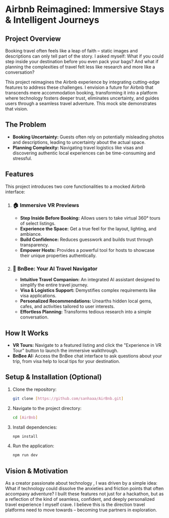 # Airbnb Reimagined: Immersive Stays & Intelligent Journeys

## Project Overview

Booking travel often feels like a leap of faith – static images and descriptions can only tell part of the story. I asked myself: What if you could step inside your destination before you even pack your bags? And what if planning the complexities of travel felt less like research and more like a conversation?

This project reimagines the Airbnb experience by integrating cutting-edge features to address these challenges. I envision a future for Airbnb that transcends mere accommodation booking, transforming it into a platform where technology fosters deeper trust, eliminates uncertainty, and guides users through a seamless travel adventure. This mock site demonstrates that vision.

## The Problem

* **Booking Uncertainty:** Guests often rely on potentially misleading photos and descriptions, leading to uncertainty about the actual space.
* **Planning Complexity:** Navigating travel logistics like visas and discovering authentic local experiences can be time-consuming and stressful.

## Features

This project introduces two core functionalities to a mocked Airbnb interface:

1.  ### 🏠 Immersive VR Previews
    * **Step Inside Before Booking:** Allows users to take virtual 360° tours of select listings.
    * **Experience the Space:** Get a true feel for the layout, lighting, and ambiance.
    * **Build Confidence:** Reduces guesswork and builds trust through transparency.
    * **Empower Hosts:** Provides a powerful tool for hosts to showcase their unique properties authentically.

2.  ### 🐝 BnBee: Your AI Travel Navigator
    * **Intuitive Travel Companion:** An integrated AI assistant designed to simplify the entire travel journey.
    * **Visa & Logistics Support:** Demystifies complex requirements like visa applications.
    * **Personalized Recommendations:** Unearths hidden local gems, cafes, and activities tailored to user interests.
    * **Effortless Planning:** Transforms tedious research into a simple conversation.

## How It Works

* **VR Tours:** Navigate to a featured listing and click the "Experience in VR Tour" button to launch the immersive walkthrough.
* **BnBee AI:** Access the BnBee chat interface to ask questions about your trip, from visa help to local tips for your destination.

## Setup & Installation (Optional)

1.  Clone the repository:
    ```bash
    git clone [https://github.com/sanhaaa/AirBnb.git]
    ```
2.  Navigate to the project directory:
    ```bash
    cd [AirBnb]
    ```
3.  Install dependencies:
    ```bash
    npm install 
    ```
4.  Run the application:
    ```bash
    npm run dev
    ```

## Vision & Motivation

As a creator passionate about technology , I was driven by a simple idea: What if technology could dissolve the anxieties and friction points that often accompany adventure? I built these features not just for a hackathon, but as a reflection of the kind of seamless, confident, and deeply personalized travel experience I myself crave. I believe this is the direction travel platforms need to move towards – becoming true partners in exploration.
